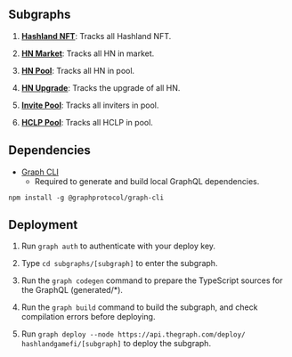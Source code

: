 ## Subgraphs

1. **[Hashland NFT](https://thegraph.com/explorer/subgraph/hashlandgamefi/hashland-nft)**: Tracks all Hashland NFT.

2. **[HN Market](https://thegraph.com/explorer/subgraph/hashlandgamefi/hn-market)**: Tracks all HN in market.

3. **[HN Pool](https://thegraph.com/explorer/subgraph/hashlandgamefi/hn-pool)**: Tracks all HN in pool.

4. **[HN Upgrade](https://thegraph.com/explorer/subgraph/hashlandgamefi/hn-upgrade)**: Tracks the upgrade of all HN.

5. **[Invite Pool](https://thegraph.com/explorer/subgraph/hashlandgamefi/invite-pool)**: Tracks all inviters in pool.

6. **[HCLP Pool](https://thegraph.com/explorer/subgraph/hashlandgamefi/hclp-pool)**: Tracks all HCLP in pool.

## Dependencies

- [Graph CLI](https://github.com/graphprotocol/graph-cli)
    - Required to generate and build local GraphQL dependencies.

```shell
npm install -g @graphprotocol/graph-cli
```

## Deployment

1. Run `graph auth` to authenticate with your deploy key.

2. Type `cd subgraphs/[subgraph]` to enter the subgraph.

3. Run the `graph codegen` command to prepare the TypeScript sources for the GraphQL (generated/*).

4. Run the `graph build` command to build the subgraph, and check compilation errors before deploying.

5. Run `graph deploy --node https://api.thegraph.com/deploy/ hashlandgamefi/[subgraph]` to deploy the subgraph.